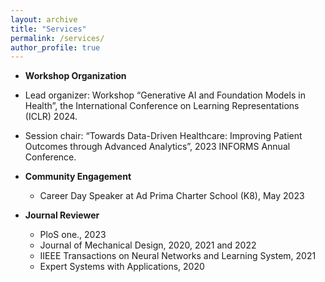 ```yaml
---
layout: archive
title: "Services"
permalink: /services/
author_profile: true
---
```




* <b> Workshop Organization </b>

* Lead organizer: Workshop “Generative AI and Foundation Models in Health”, the International Conference on Learning Representations (ICLR) 2024.
* Session chair:  “Towards Data-Driven Healthcare: Improving Patient Outcomes through Advanced Analytics”, 2023 INFORMS Annual Conference.

* <b> Community Engagement </b>
     * Career Day Speaker at Ad Prima Charter School (K8), May 2023

* <b> Journal Reviewer </b>
     * PloS one., 2023
     * Journal of Mechanical Design, 2020, 2021 and 2022
     * IIEEE Transactions on Neural Networks and Learning System, 2021
     * Expert Systems with Applications, 2020
